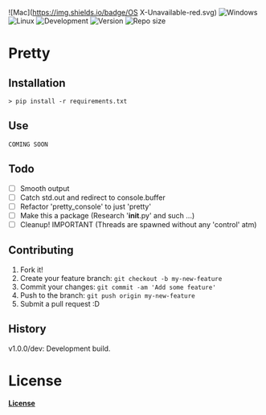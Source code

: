 
![Mac](https://img.shields.io/badge/OS X-Unavailable-red.svg)
![Windows](https://img.shields.io/badge/Windows-Supported-brightgreen.svg)
![Linux](https://img.shields.io/badge/Linux-Unavailable-red.svg)
![Development](https://img.shields.io/badge/Development-busy-brightgreen.svg)
![Version](https://img.shields.io/badge/Latest-1.0.0/dev-blue.svg)
![Repo size](https://reposs.herokuapp.com/?path=riptide00/pretty_console)

# Pretty

## Installation

    > pip install -r requirements.txt

## Use

    COMING SOON

## Todo

- [ ] Smooth output
- [ ] Catch std.out and redirect to console.buffer
- [ ] Refactor 'pretty_console' to just 'pretty'
- [ ] Make this a package (Research '__init__.py' and such ...)
- [ ] Cleanup! IMPORTANT (Threads are spawned without any 'control' atm)

## Contributing
1. Fork it!
2. Create your feature branch: `git checkout -b my-new-feature`
3. Commit your changes: `git commit -am 'Add some feature'`
4. Push to the branch: `git push origin my-new-feature`
5. Submit a pull request :D

## History

v1.0.0/dev: Development build.

# License

[__License__](/LICENSE)

